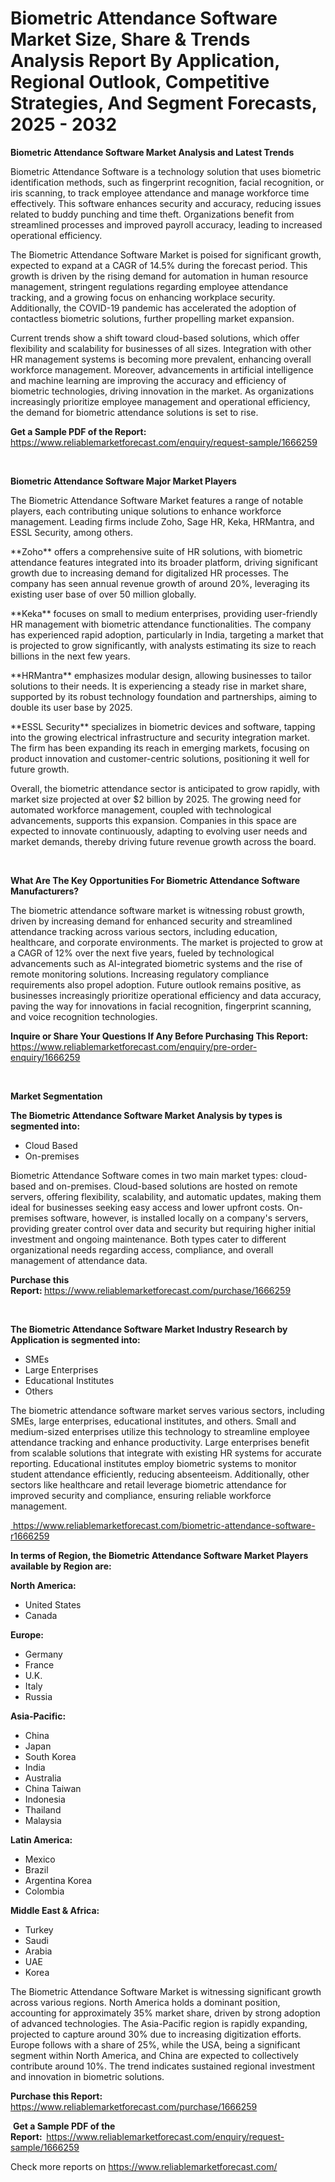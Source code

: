 <p><h1>Biometric Attendance Software Market Size, Share & Trends Analysis Report By Application, Regional Outlook, Competitive Strategies, And Segment Forecasts, 2025 - 2032</h1></p><p><strong>Biometric Attendance Software Market Analysis and Latest Trends</strong></p>
<p><p>Biometric Attendance Software is a technology solution that uses biometric identification methods, such as fingerprint recognition, facial recognition, or iris scanning, to track employee attendance and manage workforce time effectively. This software enhances security and accuracy, reducing issues related to buddy punching and time theft. Organizations benefit from streamlined processes and improved payroll accuracy, leading to increased operational efficiency.</p><p>The Biometric Attendance Software Market is poised for significant growth, expected to expand at a CAGR of 14.5% during the forecast period. This growth is driven by the rising demand for automation in human resource management, stringent regulations regarding employee attendance tracking, and a growing focus on enhancing workplace security. Additionally, the COVID-19 pandemic has accelerated the adoption of contactless biometric solutions, further propelling market expansion.</p><p>Current trends show a shift toward cloud-based solutions, which offer flexibility and scalability for businesses of all sizes. Integration with other HR management systems is becoming more prevalent, enhancing overall workforce management. Moreover, advancements in artificial intelligence and machine learning are improving the accuracy and efficiency of biometric technologies, driving innovation in the market. As organizations increasingly prioritize employee management and operational efficiency, the demand for biometric attendance solutions is set to rise.</p></p>
<p><strong>Get a Sample PDF of the Report:&nbsp;</strong> <a href="https://www.reliablemarketforecast.com/enquiry/request-sample/1666259?utm_campaign=2633&utm_medium=2&utm_source=Github&utm_content=ia&utm_term=11032025&utm_id=biometric-attendance-software">https://www.reliablemarketforecast.com/enquiry/request-sample/1666259</a></p>
<p>&nbsp;</p>
<p><strong>Biometric Attendance Software Major Market Players</strong></p>
<p><p>The Biometric Attendance Software Market features a range of notable players, each contributing unique solutions to enhance workforce management. Leading firms include Zoho, Sage HR, Keka, HRMantra, and ESSL Security, among others. </p><p>**Zoho** offers a comprehensive suite of HR solutions, with biometric attendance features integrated into its broader platform, driving significant growth due to increasing demand for digitalized HR processes. The company has seen annual revenue growth of around 20%, leveraging its existing user base of over 50 million globally.</p><p>**Keka** focuses on small to medium enterprises, providing user-friendly HR management with biometric attendance functionalities. The company has experienced rapid adoption, particularly in India, targeting a market that is projected to grow significantly, with analysts estimating its size to reach billions in the next few years.</p><p>**HRMantra** emphasizes modular design, allowing businesses to tailor solutions to their needs. It is experiencing a steady rise in market share, supported by its robust technology foundation and partnerships, aiming to double its user base by 2025.</p><p>**ESSL Security** specializes in biometric devices and software, tapping into the growing electrical infrastructure and security integration market. The firm has been expanding its reach in emerging markets, focusing on product innovation and customer-centric solutions, positioning it well for future growth.</p><p>Overall, the biometric attendance sector is anticipated to grow rapidly, with market size projected at over $2 billion by 2025. The growing need for automated workforce management, coupled with technological advancements, supports this expansion. Companies in this space are expected to innovate continuously, adapting to evolving user needs and market demands, thereby driving future revenue growth across the board.</p></p>
<p>&nbsp;</p>
<p><strong>What Are The Key Opportunities For Biometric Attendance Software Manufacturers?</strong></p>
<p><p>The biometric attendance software market is witnessing robust growth, driven by increasing demand for enhanced security and streamlined attendance tracking across various sectors, including education, healthcare, and corporate environments. The market is projected to grow at a CAGR of 12% over the next five years, fueled by technological advancements such as AI-integrated biometric systems and the rise of remote monitoring solutions. Increasing regulatory compliance requirements also propel adoption. Future outlook remains positive, as businesses increasingly prioritize operational efficiency and data accuracy, paving the way for innovations in facial recognition, fingerprint scanning, and voice recognition technologies.</p></p>
<p><strong>Inquire or Share Your Questions If Any Before Purchasing This Report:</strong> <a href="https://www.reliablemarketforecast.com/enquiry/pre-order-enquiry/1666259?utm_campaign=2633&utm_medium=2&utm_source=Github&utm_content=ia&utm_term=11032025&utm_id=biometric-attendance-software">https://www.reliablemarketforecast.com/enquiry/pre-order-enquiry/1666259</a></p>
<p>&nbsp;</p>
<p><strong>Market Segmentation</strong></p>
<p><strong>The Biometric Attendance Software Market Analysis by types is segmented into:</strong></p>
<p><ul><li>Cloud Based</li><li>On-premises</li></ul></p>
<p><p>Biometric Attendance Software comes in two main market types: cloud-based and on-premises. Cloud-based solutions are hosted on remote servers, offering flexibility, scalability, and automatic updates, making them ideal for businesses seeking easy access and lower upfront costs. On-premises software, however, is installed locally on a company's servers, providing greater control over data and security but requiring higher initial investment and ongoing maintenance. Both types cater to different organizational needs regarding access, compliance, and overall management of attendance data.</p></p>
<p><strong>Purchase this Report:&nbsp;</strong><a href="https://www.reliablemarketforecast.com/purchase/1666259?utm_campaign=2633&utm_medium=2&utm_source=Github&utm_content=ia&utm_term=11032025&utm_id=biometric-attendance-software">https://www.reliablemarketforecast.com/purchase/1666259</a></p>
<p>&nbsp;</p>
<p><strong>The Biometric Attendance Software Market Industry Research by Application is segmented into:</strong></p>
<p><ul><li>SMEs</li><li>Large Enterprises</li><li>Educational Institutes</li><li>Others</li></ul></p>
<p><p>The biometric attendance software market serves various sectors, including SMEs, large enterprises, educational institutes, and others. Small and medium-sized enterprises utilize this technology to streamline employee attendance tracking and enhance productivity. Large enterprises benefit from scalable solutions that integrate with existing HR systems for accurate reporting. Educational institutes employ biometric systems to monitor student attendance efficiently, reducing absenteeism. Additionally, other sectors like healthcare and retail leverage biometric attendance for improved security and compliance, ensuring reliable workforce management.</p></p>
<p><a href="https://www.reliablemarketforecast.com/biometric-attendance-software-r1666259?utm_campaign=2633&utm_medium=2&utm_source=Github&utm_content=ia&utm_term=11032025&utm_id=biometric-attendance-software">&nbsp;https://www.reliablemarketforecast.com/biometric-attendance-software-r1666259</a></p>
<p><strong>In terms of Region, the Biometric Attendance Software Market Players available by Region are:</strong></p>
<p>
    <p> <strong> North America: </strong>
        <ul>
            <li>United States</li>
            <li>Canada</li>
        </ul>
        </p> 
    <p> <strong> Europe: </strong>
        <ul>
            <li>Germany</li>
            <li>France</li>
            <li>U.K.</li>
            <li>Italy</li>
            <li>Russia</li>
        </ul>
        </p> 
    <p> <strong> Asia-Pacific: </strong>
        <ul>
            <li>China</li>
            <li>Japan</li>
            <li>South Korea</li>
            <li>India</li>
            <li>Australia</li>
            <li>China Taiwan</li>
            <li>Indonesia</li>
            <li>Thailand</li>
            <li>Malaysia</li>
        </ul>
        </p> 
    <p> <strong> Latin America: </strong>
        <ul>
            <li>Mexico</li>
            <li>Brazil</li>
            <li>Argentina Korea</li>
            <li>Colombia</li>
        </ul>
        </p> 
    <p> <strong> Middle East & Africa: </strong>
        <ul>
            <li>Turkey</li>
            <li>Saudi</li>
            <li>Arabia</li>
            <li>UAE</li>
            <li>Korea</li>
        </ul>
    </p>
    </p>
<p><p>The Biometric Attendance Software Market is witnessing significant growth across various regions. North America holds a dominant position, accounting for approximately 35% market share, driven by strong adoption of advanced technologies. The Asia-Pacific region is rapidly expanding, projected to capture around 30% due to increasing digitization efforts. Europe follows with a share of 25%, while the USA, being a significant segment within North America, and China are expected to collectively contribute around 10%. The trend indicates sustained regional investment and innovation in biometric solutions.</p></p>
<p><strong>Purchase this Report: </strong><a href="https://www.reliablemarketforecast.com/purchase/1666259?utm_campaign=2633&utm_medium=2&utm_source=Github&utm_content=ia&utm_term=11032025&utm_id=biometric-attendance-software">https://www.reliablemarketforecast.com/purchase/1666259</a></p>
<p>&nbsp;<strong>Get a Sample PDF of the Report:&nbsp;&nbsp;</strong><a href="https://www.reliablemarketforecast.com/enquiry/request-sample/1666259?utm_campaign=2633&utm_medium=2&utm_source=Github&utm_content=ia&utm_term=11032025&utm_id=biometric-attendance-software">https://www.reliablemarketforecast.com/enquiry/request-sample/1666259</a></p>
<p><strong></strong></p>
<p>Check more reports on <a href="https://www.reliablemarketforecast.com/?utm_campaign=2633&utm_medium=2&utm_source=Github&utm_content=ia&utm_term=11032025&utm_id=biometric-attendance-software">https://www.reliablemarketforecast.com/</a></p>